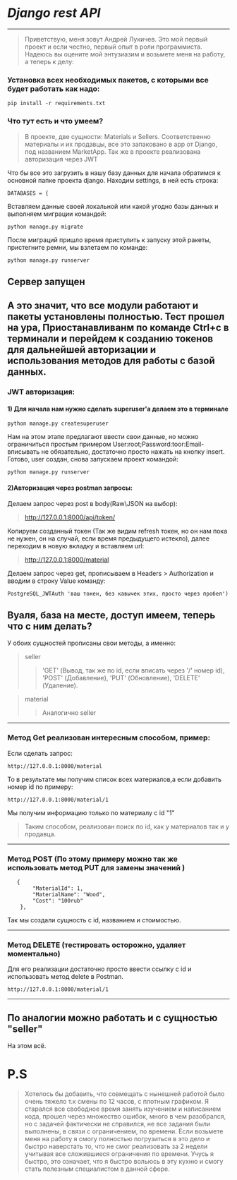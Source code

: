 # *Django rest API*

---
>Приветствую, меня зовут Андрей Лукичев. 
Это мой первый проект и если честно,
первый опыт в роли программиста.
Надеюсь вы оцените мой энтузиазим 
и возьмете меня на работу, а теперь к делу:

### Установка всех необходимых пакетов, с которыми все будет работать как надо:

```
pip install -r requirements.txt
```
### Что тут есть и что умеем?
>В проекте, две сущности: Materials и Sellers.
Соответственно материалы и их продавцы, все это 
запаковано в app от Django, под названием MarketApp. 
Так же в проекте реализована авторизация через JWT


Что бы все это загрузить в нашу базу данных для начала
обратимся к основной папке проекта django. Находим settings,
в ней есть строка:
```
DATABASES = { 
```
Вставляем данные своей локальной или какой угодно
базы данных и выполняем миграции командой:

```
python manage.py migrate
```
После миграций пришло время приступить к запуску этой ракеты, 
пристегните ремни, мы взлетаем по команде:
```
python manage.py runserver
```
## Сервер запущен
А это значит, что все модули работают и пакеты установлены полностью. Тест прошел на ура,
Приостанавливанм по команде Ctrl+c в терминали и перейдем к созданию токенов для дальнейшей авторизации и 
использования методов для работы с базой данных.
---
### JWT авторизация:
#### 1) Для начала нам нужно сделать superuser'a делаем это в терминале 
```
python manage.py createsuperuser
```
Нам на этом этапе предлагают ввести свои данные, но можно ограничиться 
простым примером User:root;Password:toor:Email-вписывать не обязательно,
достаточно просто нажать на кнопку insert. Готово, user создан, снова запускаем проект командой:
```
python manage.py runserver
```

#### 2)Авторизация через postman запросы:
Делаем запрос через post в body(Raw\JSON на выбор):
> http://127.0.0.1:8000/api/token/

Копируем созданный токен (Так же видим refresh токен, но он нам пока не нужен,
он на случай, если время предыдущего истекло), далее переходим в новую вкладку и вставляем url:
>http://127.0.0.1:8000/material

Делаем запрос через get, прописываем в Headers > Authorization и вводим в строку 
Value команду:
```
PostgreSQL_JWTAuth 'ваш токен, без кавычек этих, просто через пробел')
```
## Вуаля, база на месте, доступ имеем, теперь что с ним делать?

У обоих сущностей прописаны свои методы, а именно:
>seller
>>'GET' (Вывод, так же по id, если вписать через '/' номер id), 'POST' (Добавление), 'PUT' (Обновление), 'DELETE' (Удаление).

> material
> >Аналогично seller

---

### Метод Get реализован интересным способом, пример:

Если сделать запрос: 
```
http://127.0.0.1:8000/material
```
То в результате мы получим список всех материалов,а если добавить
номер id по примеру:

```
http://127.0.0.1:8000/material/1
```
Мы получим информацию только по материалу с id "1"
>Таким способом, реализован поиск по id, как у материалов
так и у продавца.

---

### Метод POST (По этому примеру можно так же использовать метод PUT для замены значений )
```commandline
   {
        "MaterialId": 1,
        "MaterialName": "Wood",
        "Cost": "100rub"
    },
```
Так мы создали сущность с id, названием и стоимостью.

---

### Метод DELETE (тестировать осторожно, удаляет моментально)
Для его реализации достаточно просто ввести ссылку с id и использовать метод delete в Postman.
```
http://127.0.0.1:8000/material/1
```
---
По аналогии можно работать и с сущностью "seller"
---
На этом всё.


# P.S
>Хотелось бы добавить, что совмещать с нынешней работой 
> было очень тяжело т.к смены по 12 часов, с плотным графиком.
> Я старался все свободное время занять изучением и написанием кода,
> прошел через множество ошибок, много в чем разобрался, но с задачей
> фактически не справился, не все задания были выполнены, в связи с 
> ограничением, по времени. Если возьмете меня на работу я смогу полностью
> погрузиться в это дело и быстро наверстать то, что не смог реализовать за 2 недели
> учитывая все сложившиеся ограничения по времени. Учусь я быстро, это означает,
> что я быстро вольюсь в эту кухню и смогу стать полезным специалистом в данной сфере. 
